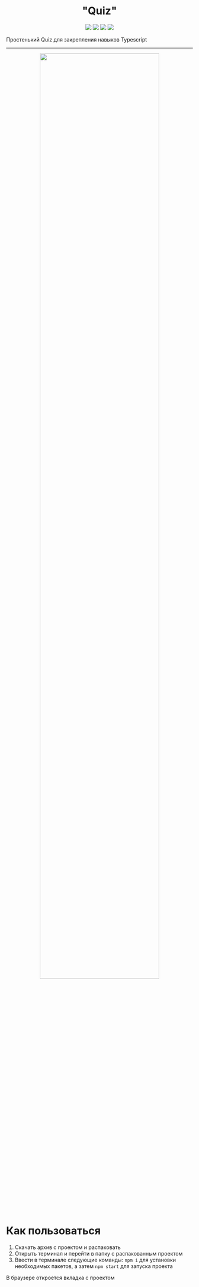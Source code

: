 <h1 align="center">"Quiz"</h1>

<p align="center">

<img src="https://img.shields.io/badge/made%20by-KIrilldeveloper48-blue.svg" >
<img src="https://img.shields.io/badge/react-17.0.2-green.svg">
<img src="https://img.shields.io/badge/Typescript-4.2.4-green.svg">
<img src="https://img.shields.io/github/languages/top/KIrilldeveloper48/Quiz-React-plus-Typescript.svg">

</p>

Простенький Quiz для закрепления навыков Typescript

---
<p align="center">
<img src="https://i.ibb.co/n8N6w3X/2021-04-18-19-29-32-4.gif" width="80%">
</p>

# Как пользоваться

1. Скачать архив с проектом и распаковать
2. Открыть терминал и перейти в папку с распакованным проектом
3. Ввести в терминале следующие команды: `npm i` для установки необходимых пакетов, а затем `npm start` для запуска проекта

В браузере откроется вкладка с проектом
